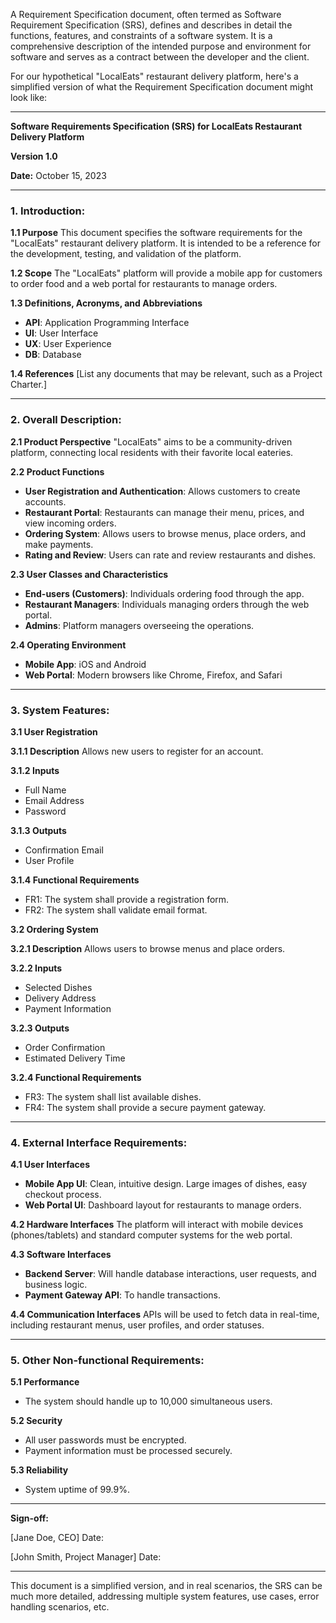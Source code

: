 A Requirement Specification document, often termed as Software Requirement Specification (SRS), defines and describes in detail the functions, features, and constraints of a software system. It is a comprehensive description of the intended purpose and environment for software and serves as a contract between the developer and the client.

For our hypothetical "LocalEats" restaurant delivery platform, here's a simplified version of what the Requirement Specification document might look like:

---

**Software Requirements Specification (SRS) for LocalEats Restaurant Delivery Platform**

**Version 1.0**

**Date:** October 15, 2023

---

### **1. Introduction:**

**1.1 Purpose**
This document specifies the software requirements for the "LocalEats" restaurant delivery platform. It is intended to be a reference for the development, testing, and validation of the platform.

**1.2 Scope**
The "LocalEats" platform will provide a mobile app for customers to order food and a web portal for restaurants to manage orders.

**1.3 Definitions, Acronyms, and Abbreviations**
- **API**: Application Programming Interface
- **UI**: User Interface
- **UX**: User Experience
- **DB**: Database

**1.4 References**
[List any documents that may be relevant, such as a Project Charter.]

---

### **2. Overall Description:**

**2.1 Product Perspective**
"LocalEats" aims to be a community-driven platform, connecting local residents with their favorite local eateries.

**2.2 Product Functions**
- **User Registration and Authentication**: Allows customers to create accounts.
- **Restaurant Portal**: Restaurants can manage their menu, prices, and view incoming orders.
- **Ordering System**: Allows users to browse menus, place orders, and make payments.
- **Rating and Review**: Users can rate and review restaurants and dishes.

**2.3 User Classes and Characteristics**
- **End-users (Customers)**: Individuals ordering food through the app.
- **Restaurant Managers**: Individuals managing orders through the web portal.
- **Admins**: Platform managers overseeing the operations.

**2.4 Operating Environment**
- **Mobile App**: iOS and Android
- **Web Portal**: Modern browsers like Chrome, Firefox, and Safari

---

### **3. System Features:**

**3.1 User Registration**

**3.1.1 Description**
Allows new users to register for an account.

**3.1.2 Inputs**
- Full Name
- Email Address
- Password

**3.1.3 Outputs**
- Confirmation Email
- User Profile

**3.1.4 Functional Requirements**
- FR1: The system shall provide a registration form.
- FR2: The system shall validate email format.

**3.2 Ordering System**

**3.2.1 Description**
Allows users to browse menus and place orders.

**3.2.2 Inputs**
- Selected Dishes
- Delivery Address
- Payment Information

**3.2.3 Outputs**
- Order Confirmation
- Estimated Delivery Time

**3.2.4 Functional Requirements**
- FR3: The system shall list available dishes.
- FR4: The system shall provide a secure payment gateway.

---

### **4. External Interface Requirements:**

**4.1 User Interfaces**
- **Mobile App UI**: Clean, intuitive design. Large images of dishes, easy checkout process.
- **Web Portal UI**: Dashboard layout for restaurants to manage orders.

**4.2 Hardware Interfaces**
The platform will interact with mobile devices (phones/tablets) and standard computer systems for the web portal.

**4.3 Software Interfaces**
- **Backend Server**: Will handle database interactions, user requests, and business logic.
- **Payment Gateway API**: To handle transactions.

**4.4 Communication Interfaces**
APIs will be used to fetch data in real-time, including restaurant menus, user profiles, and order statuses.

---

### **5. Other Non-functional Requirements:**

**5.1 Performance**
- The system should handle up to 10,000 simultaneous users.

**5.2 Security**
- All user passwords must be encrypted.
- Payment information must be processed securely.

**5.3 Reliability**
- System uptime of 99.9%.

---

**Sign-off:**

[Jane Doe, CEO]          Date:

[John Smith, Project Manager]          Date:

---

This document is a simplified version, and in real scenarios, the SRS can be much more detailed, addressing multiple system features, use cases, error handling scenarios, etc.